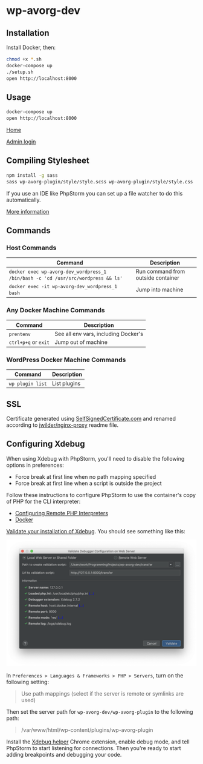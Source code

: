 # wp-avorg-dev

## Installation

Install Docker, then:

```bash
chmod +x *.sh
docker-compose up
./setup.sh
open http://localhost:8000
```

## Usage

```bash
docker-compose up
open http://localhost:8000
```

[Home](http://localhost:8000)

[Admin login](http://localhost:8000/wp-login.php)

## Compiling Stylesheet

```bash
npm install -g sass
sass wp-avorg-plugin/style/style.scss wp-avorg-plugin/style/style.css
```

If you use an IDE like PhpStorm you can set up a file watcher to do this automatically.

[More information](http://sass-lang.com/install)

## Commands

### Host Commands

Command                                                                           | Description
----------------------------------------------------------------------------------|------------------------------------
`docker exec wp-avorg-dev_wordpress_1 /bin/bash -c 'cd /usr/src/wordpress && ls'` | Run command from outside container
`docker exec -it wp-avorg-dev_wordpress_1 bash`                                   | Jump into machine

### Any Docker Machine Commands

Command              | Description
---------------------|-------------------------------------
`prentenv`           | See all env vars, including Docker's
`ctrl+p+q` or `exit` | Jump out of machine

### WordPress Docker Machine Commands

Command          | Description
-----------------|----------------
`wp plugin list` | List plugins

## SSL

Certificate generated using [SelfSignedCertificate.com](http://www.selfsignedcertificate.com/) and renamed according to 
[jwilder/nginx-proxy](https://github.com/jwilder/nginx-proxy) readme file.

## Configuring Xdebug

When using Xdebug with PhpStorm, you'll need to disable the following options in preferences:

- Force break at first line when no path mapping specified
- Force break at first line when a script is outside the project

Follow these instructions to configure PhpStorm to use the container's copy of PHP for the CLI interpreter:

- [Configuring Remote PHP Interpreters](https://www.jetbrains.com/help/phpstorm/configuring-remote-interpreters.html)
- [Docker](https://www.jetbrains.com/help/phpstorm/docker.html)

[Validate your installation of Xdebug](https://www.jetbrains.com/help/phpstorm/configuring-xdebug.html#web-server-debugging). 
You should see something like this:

![Xdebug validation](img/validate_xdebug.png)

In `Preferences > Languages & Frameworks > PHP > Servers`, turn on the following setting:

> Use path mappings (select if the server is remote or symlinks are used)

Then set the server path for `wp-avorg-dev/wp-avorg-plugin` to the following path:

> /var/www/html/wp-content/plugins/wp-avorg-plugin

Install the [Xdebug helper](https://chrome.google.com/webstore/detail/xdebug-helper/eadndfjplgieldjbigjakmdgkmoaaaoc)
Chrome extension, enable debug mode, and tell PhpStorm to start listening for connections. Then you're ready to start
adding breakpoints and debugging your code.
